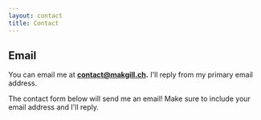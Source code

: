 ```yaml
---
layout: contact
title: Contact
---
```


## Email

You can email me at **contact@makgill.ch.** I'll reply from my primary email address.

The contact form below will send me an email! Make sure to include your email address and I'll reply.

